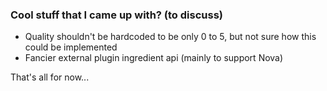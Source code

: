 ### Cool stuff that I came up with? (to discuss)

- Quality shouldn't be hardcoded to be only 0 to 5, but not sure how this could be implemented
- Fancier external plugin ingredient api (mainly to support Nova)

That's all for now...
